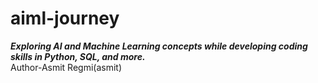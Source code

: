 # aiml-journey
<b><i>Exploring AI and Machine Learning concepts while developing coding skills in Python, SQL, and more.</b></i>
 <br>Author-Asmit Regmi(asmit)
